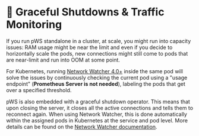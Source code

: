# 🛑 Graceful Shutdowns & Traffic Monitoring

If you run pWS standalone in a cluster, at scale, you might run into capacity issues: RAM usage might be near the limit and even if you decide to horizontally scale the pods, new connections might still come to pods that are near-limit and run into OOM at some point.

For Kubernetes, running [Network Watcher 4.0+](../network-watcher/getting-started.md) inside the same pod will solve the issues by continuously checking the current pod using a "usage endpoint" \(**Prometheus Server is not needed**\), labeling the pods that get over a specified threshold.

pWS is also embedded with a graceful shutdown operator. This means that upon closing the server, it closes all the active connections and tells them to reconnect again. When using Network Watcher, this is done automatically within the assigned pods in Kubernetes at the service and pod level. More details can be found on the [Network Watcher documentation](../network-watcher/getting-started.md).

